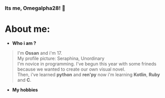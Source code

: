 ### Its me, Omegalpha28! 👋

# About me:

- **Who i am ?**
> I'm **Ossan** and i'm 17. <br>
My profile picture: Seraphina, Unordinary <br>
I'm novice in programming. I've begun this year with some frineds because we wanted to create our own visual novel. <br>
Then, i've learned **python** and **ren'py** now i'm learning **Kotlin**, **Ruby** and **C**.

- **My hobbies**


#

<!--
**Omegalpha28/Omegalpha28** is a ✨ _special_ ✨ repository because its `README.md` (this file) appears on your GitHub profile.

Here are some ideas to get you started:

- 🔭 I’m currently working on ...
- 🌱 I’m currently learning ...
- 👯 I’m looking to collaborate on ...
- 🤔 I’m looking for help with ...
- 💬 Ask me about ...
- 📫 How to reach me: ...
- 😄 Pronouns: ...
- ⚡ Fun fact: ...
-->
